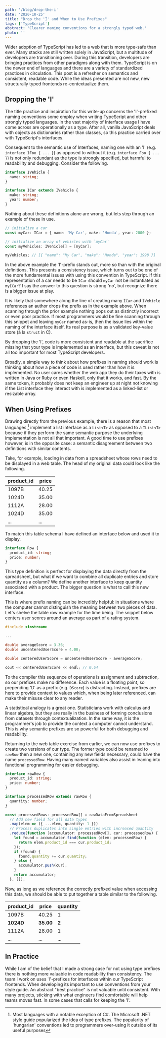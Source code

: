 ```yaml
---
path: '/blog/drop-the-i'
date: '2020-10-25'
title: "Drop the 'I' and When to Use Prefixes"
tags: ['TypeScript']
abstract: 'Clearer naming conventions for a strongly typed web.'
photo: ''
---
```


Wider adoption of TypeScript has led to a web that is more type-safe than ever. Many stacks are still written solely in JavaScript, but a multitude of developers are transitioning over. During this transition, developers are bringing practices from other paradigms along with them. TypeScript is on the newer end of languages and there are a variety of standardized practices in circulation. This post is a refresher on semantics and consistent, readable code. While the ideas presented are not new, new structurally typed frontends re-contextualize them.

## Dropping the 'I'

The title practice and inspiration for this write-up concerns the 'I'-prefixed naming conventions some employ when writing TypeScript and other strongly typed languages. In the vast majority of Interface usage I have come across are operationally as a type. After all, vanilla JavaScript deals with objects as dictionaries rather than classes, so this practice carried over with TypeScript's interfaces.

Consequent to the semantic use of Interfaces, naming one with an 'I' (e.g. `interface IFoo { ... }`) as opposed to without it (e.g. `interface Foo { ... }`) is not only redundant as the type is strongly specified, but harmful to readability and debugging. Consider the following.

```typescript
interface IVehicle {
  name: string;
}

interface ICar extends IVehicle {
  make: string;
  year: number;
}
```

Nothing about these definitions alone are wrong, but lets step through an example of these in use.

```typescript
// initialize a car
const myCar: ICar = { name: 'My Car', make: 'Honda', year: 2000 };

// initialize an array of vehicles with `myCar`
const myVehicles: IVehicle[] = [myCar];

myVehicles; // [{ "name": "My Car", "make": "Honda", "year": 1998 }]
```

In the above example the 'I'-prefix stands out, more so than with the original definitions. This presents a consistency issue, which turns out to be one of the more fundamental issues with using this convention in TypeScript. If this representation of a car needs to be `ICar` should `myCar` not be instantiated as `myICar`? I say the answer to this question is strong 'no', but recognize there is a bigger issue at play.

It is likely that somewhere along the line of creating many `ICar` and `IVehicle` references an author drops the prefix as in the example above. When scanning through the prior example nothing pops out as distinctly incorrect or even poor practice. If most programmers would be fine scanning through this snippet and leaving `myCar` named as-is, then the issue lies within the naming of the interface itself. Its real purpose is as a validated key-value store (à la `struct` in C).

By dropping the 'I', code is more consistent and readable at the sacrifice missing that your type is implemented as an interface, but this caveat is not all too important for most TypeScript developers.

Broadly, a simple way to think about how prefixes in naming should work is thinking about how a piece of code is used rather than how it is implemented. No user cares whether the web app they do their taxes with is written in Java or Ruby or even Haskell, only that it works, and fast. By the same token, it probably does not keep an engineer up at night not knowing if the List interface they interact with is implemented as a linked-list or resizable array.

## When Using Prefixes

Drawing directly from the previous example, there is a reason that most languages [^hungarian] implement a list interface as a `List<T>` as opposed to a `IList<T>` because if they perform the same semantic purpose the underlying implementation is not all that important. A good time to use prefixes however, is in the opposite case: a semantic disagreement between two definitions with similar contents.

Take, for example, loading in data from a spreadsheet whose rows need to be displayed in a web table. The head of my original data could look like the following.

| product_id | price |
| ---------- | ----- |
| 1097B      | 40.25 |
| 1024D      | 35.00 |
| 1112A      | 28.00 |
| 1024D      | 35.00 |
| ...        | ...   |

To match this table schema I have defined an interface below and used it to display.

```typescript
interface Row {
  product_id: string;
  price: number;
}
```

This type definition is perfect for displaying the data directly from the spreadsheet, but what if we want to combine all duplicate entries and store quantity as a column? We define another interface to keep quantity associated with a product. The bigger question is what to call this new interface.

This is where prefix naming can be incredibly helpful: in situations where the computer cannot distinguish the meaning between two pieces of data. Let's shelve the table row example for the time being. The snippet below centers user scores around an average as part of a rating system.

```cpp
#include <iostream>

...

double averageScore = 3.36;
double uncenteredUserScore = 4.00;

double centeredUserScore = uncenteredUserScore - averageScore;

cout << centeredUserScore << endl; // 0.64
```

To the compiler this sequence of operations is assignment and subtraction, so our prefixes make no difference. Each value is a floating point, so prepending 'D' as a prefix (e.g. `DScore`) is distracting. Instead, prefixes are here to provide context to values which, when being later referenced, can make their misuse clear to any reader.

A statistical analogy is a great one. Statisticians work with calculus and linear algebra, but they are really in the business of forming conclusions from datasets through contextualization. In the same way, it is the programmer's job to provide the context a computer cannot understand. This is why semantic prefixes are so powerful for both debugging and readability.

Returning to the web table exercise from earlier, we can now use prefixes to create two versions of our type. The former type could be renamed to `rawRow` then a new one, containing any new fields necessary, could have the name `processedRow`. Having many named variables also assist in leaning into functional programming for easier debugging.

```typescript
interface rawRow {
  product_id: string;
  price: number;
}

interface processedRow extends rawRow {
  quantity: number;
}

const processedRows: processedRow[] = rawDataFromSpreadsheet
  // Add new field for all data types
  .map(elem => ({ ...elem, quantity: 1 }))
  // Process duplicates into single entries with increased quantity
  .reduce(function (accumulator: processedRow[], cur: processedRow) {
    let found = accumulator.find(function (elem: processedRow) {
      return elem.product_id === cur.product_id;
    });
    if (found) {
      found.quantity += cur.quantity;
    } else {
      accumulator.push(cur);
    }
    return accumulator;
  }, []);
```

Now, as long as we reference the correctly prefixed value when accessing this data, we should be able to put together a table similar to the following.

| product_id | price     | quantity |
| ---------- | --------- | -------- |
| 1097B      | 40.25     | 1        |
| **1024D**  | **35.00** | **2**    |
| 1112A      | 28.00     | 1        |
| ...        | ...       | ...      |

## In Practice

While I am of the belief that I made a strong case for not using type prefixes there is nothing more valuable in code readability than consistency. The team I work on uses 'I'-prefixes for interfaces within our TypeScript frontends. When developing its important to use conventions from your style guide. An abstract "best practice" is not valuable until consistent. With many projects, sticking with what engineers find comfortable will help teams moves fast. In some cases that calls for keeping the 'I'.

[^hungarian]: Most languages with a notable exception of C#. The Microsoft .NET style guide popularized the idea of type prefixes. The popularity of 'hungarian' conventions led to programmers over-using it outside of its useful purposes
